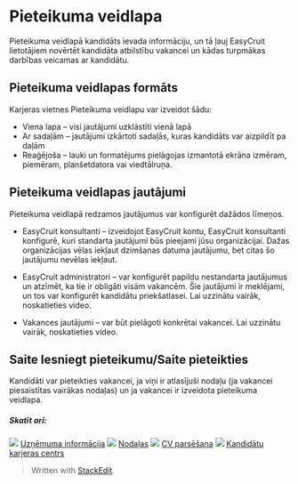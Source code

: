 # Pieteikuma veidlapa

Pieteikuma veidlapā kandidāts ievada informāciju, un tā ļauj EasyCruit lietotājiem novērtēt kandidāta atbilstību vakancei un kādas turpmākas darbības veicamas ar kandidātu.

## Pieteikuma veidlapas formāts

Karjeras vietnes  Pieteikuma veidlapu  var izveidot šādu:

-   Viena lapa – visi jautājumi uzklāstīti vienā lapā
-   Ar sadaļām – jautājumi izkārtoti sadaļās, kuras kandidāts var aizpildīt pa daļām
-   Reaģējoša – lauki un formatējums pielāgojas izmantotā ekrāna izmēram, piemēram, planšetdatora vai viedtālruņa.

## Pieteikuma veidlapas jautājumi

Pieteikuma veidlapā redzamos jautājumus var konfigurēt dažādos līmeņos.

-   EasyCruit konsultanti  – izveidojot EasyCruit kontu, EasyCruit konsultanti konfigurē, kuri standarta jautājumi būs pieejami jūsu organizācijai. Dažas organizācijas vēlas iekļaut dzimšanas datuma jautājumu, bet citas šo jautājumu nevēlas iekļaut.
-   EasyCruit administratori  – var konfigurēt papildu nestandarta jautājumus un atzīmēt, ka tie ir obligāti visām vakancēm. Šie jautājumi ir meklējami, un tos var konfigurēt kandidātu priekšatlasei. Lai uzzinātu vairāk, noskatieties video.

-   Vakances jautājumi  – var būt pielāgoti konkrētai vakancei. Lai uzzinātu vairāk, noskatieties video.

## Saite Iesniegt pieteikumu/Saite pieteikties

Kandidāti var pieteikties vakancei, ja viņi ir atlasījuši nodaļu (ja vakancei piesaistītas vairākas nodaļas) un ja vakancei ir izveidota pieteikuma veidlapa.

##### Skatīt arī:

![](../Resources/Images/icon-document-link.png)  [Uzņēmuma informācija](company_information.htm)
![](../Resources/Images/icon-document-link.png)  [Nodaļas](departments.htm)
![](../Resources/Images/icon-document-link.png)  [CV parsēšana](cv_parsing.htm)
![](../Resources/Images/icon-document-link.png)  [Kandidātu karjeras centrs](candidate_career_centre.htm)


> Written with [StackEdit](https://stackedit.io/).
<!--stackedit_data:
eyJoaXN0b3J5IjpbMzM0NzE4MTE2XX0=
-->